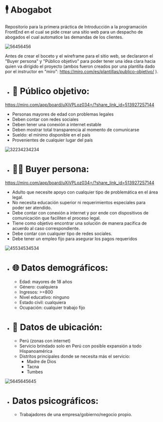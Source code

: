 # 🕴 Abogabot
Repositorio para la primera práctica de Introducción a la programación FrontEnd en el cual se pide crear una sitio web para un despacho de abogados el cual automatice las demandas de los clientes.

![56456456](https://user-images.githubusercontent.com/114031198/202920380-9e3cbd3c-9dca-421b-bead-315bc6751c40.jpg)

Antes de crear el boceto y el wireframe para el sitio web, se declararon el "Buyer persona" y "Público objetivo" para poder tener una idea clara hacia quien va dirigido el proyecto (ambos fueron creados por una plantilla dado por el instructor en "miro": https://miro.com/es/plantillas/publico-objetivo/ ).


- # 🔎 Público objetivo: 
https://miro.com/app/board/uXjVPLoz034=/?share_link_id=513927257144

  - Personas mayores de edad con problemas legales
  - Deben contar con redes sociales
  - Deben tener una conexión a internet estable
  - Deben mostrar total transparencia al momento de comunicarse
  - Sueldo: el mínimo disponible en el país
  - Provenientes de cualquier lugar del país

![32234234234](https://user-images.githubusercontent.com/114031198/202921611-9a9d2e49-c55e-4940-978b-2858ff3a0bc0.jpg)


- # 🙍‍♂️ Buyer persona: 
https://miro.com/app/board/uXjVPLoz034=/?share_link_id=513927257144

  - Adulto que necesite apoyo con cualquier tipo de problemática en el área legal.
  - No necesita educación superior ni requerimientos especiales para poder ser atendido.
  - Debe contar con conexión a internet y por ende con dispositivos de comunicación que faciliten el proceso legal.
  - Tiene como objetivo encontrar una solución de manera pacífica de acuerdo al caso correspondiente.
  - Debe contar con cualquier tipo de redes sociales.
  - Debe tener un empleo fijo para asegurar los pagos requeridos
  
 ![45534534534](https://user-images.githubusercontent.com/114031198/202921620-c32abdde-d2c2-41b5-989a-579c87d18491.jpg)


- # 🌐 Datos demográficos:

  - Edad: mayores de 18 años
  - Género: cualquiera
  - Ingresos: >=800
  - Nivel educativo: ninguno
  - Estado civil: cualquiera
  - Ocupación: cualquier trabajo fijo
 
 
- # 📍 Datos de ubicación:

  - Perú (zonas con internet)
  - Servicio brindado solo en Perú con posible expansión a todo Hispanoamérica
  - Distritos principales donde se necesita más el servicio:
	  - Madre de Dios
	  - Tacna
	  - Tumbes

![5645645645](https://user-images.githubusercontent.com/114031198/202921631-6a3a7080-7190-4e9e-851b-e86e7f2ecf2e.jpg)


- # Datos psicográficos:

  - Trabajadores de una empresa/gobierno/negocio propio.

